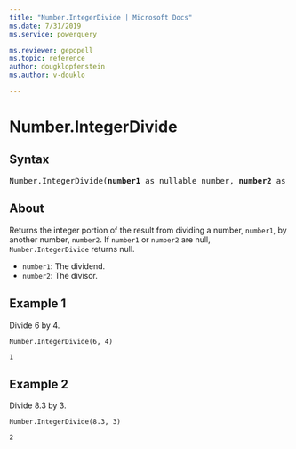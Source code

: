 ```yaml
---
title: "Number.IntegerDivide | Microsoft Docs"
ms.date: 7/31/2019
ms.service: powerquery

ms.reviewer: gepopell
ms.topic: reference
author: dougklopfenstein
ms.author: v-douklo

---
```

# Number.IntegerDivide

## Syntax

<pre>
Number.IntegerDivide(<b>number1</b> as nullable number, <b>number2</b> as nullable number, optional <b>precision</b> as nullable number) as nullable number 
</pre>
  
## About  
Returns the integer portion of the result from dividing a number, `number1`, by another number, `number2`. If `number1` or `number2` are null, `Number.IntegerDivide` returns null. <ul> <li><code>number1</code>: The dividend.</li> <li><code>number2</code>: The divisor.</li> </ul>

## Example 1
Divide 6 by 4.

```powerquery-m
Number.IntegerDivide(6, 4)
```

`1`

## Example 2
Divide 8.3 by 3.

```powerquery-m
Number.IntegerDivide(8.3, 3)
```

`2`
